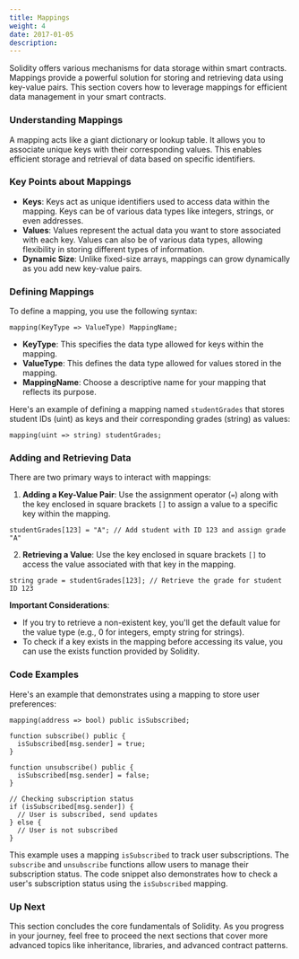 ```yaml
---
title: Mappings
weight: 4
date: 2017-01-05
description: 
---
```


Solidity offers various mechanisms for data storage within smart contracts. Mappings provide a powerful solution for storing and retrieving data using key-value pairs. This section covers how to leverage mappings for efficient data management in your smart contracts.

### Understanding Mappings
A mapping acts like a giant dictionary or lookup table. It allows you to associate unique keys with their corresponding values. This enables efficient storage and retrieval of data based on specific identifiers.

### Key Points about Mappings
* **Keys**: Keys act as unique identifiers used to access data within the mapping. Keys can be of various data types like integers, strings, or even addresses.
* **Values**: Values represent the actual data you want to store associated with each key. Values can also be of various data types, allowing flexibility in storing different types of information.
* **Dynamic Size**: Unlike fixed-size arrays, mappings can grow dynamically as you add new key-value pairs.

### Defining Mappings
To define a mapping, you use the following syntax:

```solidity
mapping(KeyType => ValueType) MappingName;
```
* **KeyType**: This specifies the data type allowed for keys within the mapping.
* **ValueType**: This defines the data type allowed for values stored in the mapping.
* **MappingName**: Choose a descriptive name for your mapping that reflects its purpose.

Here's an example of defining a mapping named `studentGrades` that stores student IDs (uint) as keys and their corresponding grades (string) as values:

```solidity
mapping(uint => string) studentGrades;
```

### Adding and Retrieving Data
There are two primary ways to interact with mappings:

1. **Adding a Key-Value Pair**:
Use the assignment operator (`=`) along with the key enclosed in square brackets `[]` to assign a value to a specific key within the mapping.

```solidity
studentGrades[123] = "A"; // Add student with ID 123 and assign grade "A"
```

2. **Retrieving a Value**:
Use the key enclosed in square brackets `[]` to access the value associated with that key in the mapping.

```solidity
string grade = studentGrades[123]; // Retrieve the grade for student ID 123
```

**Important Considerations**:
- If you try to retrieve a non-existent key, you'll get the default value for the value type (e.g., 0 for integers, empty string for strings).
- To check if a key exists in the mapping before accessing its value, you can use the exists function provided by Solidity.


### Code Examples
Here's an example that demonstrates using a mapping to store user preferences:

```solidity
mapping(address => bool) public isSubscribed;

function subscribe() public {
  isSubscribed[msg.sender] = true;
}

function unsubscribe() public {
  isSubscribed[msg.sender] = false;
}

// Checking subscription status
if (isSubscribed[msg.sender]) {
  // User is subscribed, send updates
} else {
  // User is not subscribed
}
```

This example uses a mapping `isSubscribed` to track user subscriptions. The `subscribe` and `unsubscribe` functions allow users to manage their subscription status. The code snippet also demonstrates how to check a user's subscription status using the `isSubscribed` mapping.


### Up Next
This section concludes the core fundamentals of Solidity. As you progress in your journey, feel free to proceed the next sections that cover more advanced topics like inheritance, libraries, and advanced contract patterns.